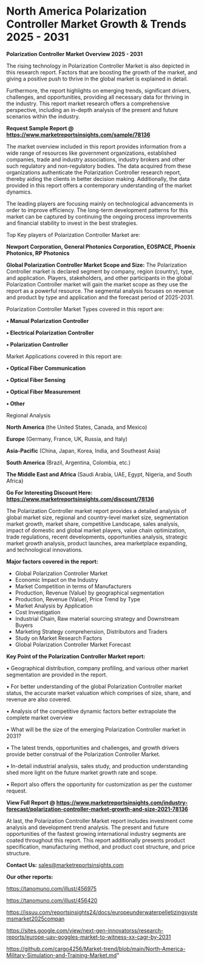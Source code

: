 # North America Polarization Controller Market Growth & Trends 2025 - 2031

<Strong> Polarization Controller Market Overview 2025 - 2031</strong>

The rising technology in Polarization Controller Market is also depicted in this research report. Factors that are boosting the growth of the market, and giving a positive push to thrive in the global market is explained in detail.

Furthermore, the report highlights on emerging trends, significant drivers, challenges, and opportunities, providing all necessary data for thriving in the industry. This report market research offers a comprehensive perspective, including an in-depth analysis of the present and future scenarios within the industry.

<strong>Request Sample Report @ <a href=https://www.marketreportsinsights.com/sample/78136>https://www.marketreportsinsights.com/sample/78136</a></strong>

The market overview included in this report provides information from a wide range of resources like government organizations, established companies, trade and industry associations, industry brokers and other such regulatory and non-regulatory bodies. The data acquired from these organizations authenticate the Polarization Controller research report, thereby aiding the clients in better decision making. Additionally, the data provided in this report offers a contemporary understanding of the market dynamics.

The leading players are focusing mainly on technological advancements in order to improve efficiency. The long-term development patterns for this market can be captured by continuing the ongoing process improvements and financial stability to invest in the best strategies.

Top Key players of Polarization Controller Market are:

<strong>Newport Corporation, General Photonics Corporation, EOSPACE, Phoenix Photonics, RP Photonics</strong>

<strong><b>Global Polarization Controller Market Scope and Size:</b></strong>
The Polarization Controller market is declared segment by company, region (country), type, and application. Players, stakeholders, and other participants in the global Polarization Controller market will gain the market scope as they use the report as a powerful resource. The segmental analysis focuses on revenue and product by type and application and the forecast period of 2025-2031.

Polarization Controller Market Types covered in this report are:

<strong>• Manual Polarization Controller

• Electrical Polarization Controller

• Polarization Controller</strong>

Market Applications covered in this report are:

<strong>• Optical Fiber Communication

• Optical Fiber Sensing

• Optical Fiber Measurement

• Other</strong> 

Regional Analysis

<strong>North America</strong> (the United States, Canada, and Mexico)

<strong>Europe</strong> (Germany, France, UK, Russia, and Italy)

<strong>Asia-Pacific</strong> (China, Japan, Korea, India, and Southeast Asia)

<strong>South America</strong> (Brazil, Argentina, Colombia, etc.)

<strong>The Middle East and Africa</strong> (Saudi Arabia, UAE, Egypt, Nigeria, and South Africa)

<strong>Go For Interesting Discount Here: <a href=https://www.marketreportsinsights.com/discount/78136>https://www.marketreportsinsights.com/discount/78136</a></strong>

The Polarization Controller market report provides a detailed analysis of global market size, regional and country-level market size, segmentation market growth, market share, competitive Landscape, sales analysis, impact of domestic and global market players, value chain optimization, trade regulations, recent developments, opportunities analysis, strategic market growth analysis, product launches, area marketplace expanding, and technological innovations.

<strong><b>Major factors covered in the report:</b></strong>
<ul>
  <li>Global Polarization Controller Market </li>
  <li>Economic Impact on the Industry</li>
  <li>Market Competition in terms of Manufacturers</li>
  <li>Production, Revenue (Value) by geographical segmentation</li>
  <li>Production, Revenue (Value), Price Trend by Type</li>
  <li>Market Analysis by Application</li>
  <li>Cost Investigation</li>
  <li>Industrial Chain, Raw material sourcing strategy and Downstream Buyers</li>
  <li>Marketing Strategy comprehension, Distributors and Traders</li>
  <li>Study on Market Research Factors</li>
  <li>Global Polarization Controller Market Forecast</li>
</ul>

<strong><b>Key Point of the Polarization Controller Market report:</b></strong>

• Geographical distribution, company profiling, and various other market segmentation are provided in the report.

• For better understanding of the global Polarization Controller market status, the accurate market valuation which comprises of size, share, and revenue are also covered.

• Analysis of the competitive dynamic factors better extrapolate the complete market overview

• What will be the size of the emerging Polarization Controller market in 2031?

• The latest trends, opportunities and challenges, and growth drivers provide better construal of the Polarization Controller Market.

• In-detail industrial analysis, sales study, and production understanding shed more light on the future market growth rate and scope.

• Report also offers the opportunity for customization as per the customer request.

<strong><b>View Full Report @ <a href=https://www.marketreportsinsights.com/industry-forecast/polarization-controller-market-growth-and-size-2021-78136>https://www.marketreportsinsights.com/industry-forecast/polarization-controller-market-growth-and-size-2021-78136</a></b></strong>


At last, the Polarization Controller Market report includes investment come analysis and development trend analysis. The present and future opportunities of the fastest growing international industry segments are coated throughout this report. This report additionally presents product specification, manufacturing method, and product cost structure, and price structure.

<strong>Contact Us:</strong>
sales@marketreportsinsights.com

<strong>Our other reports:</strong>

<a href=https://tanomuno.com/illust/456975>https://tanomuno.com/illust/456975</a>

<a href=https://tanomuno.com/illust/456420>https://tanomuno.com/illust/456420</a>

<a href=https://issuu.com/reportsinsights24/docs/europeunderwaterpelletizingsystemsmarket2025compan>https://issuu.com/reportsinsights24/docs/europeunderwaterpelletizingsystemsmarket2025compan</a>

<a href=https://sites.google.com/view/next-gen-innovatorss/research-reports/europe-uav-goggles-market-to-witness-xx-cagr-by-2031>https://sites.google.com/view/next-gen-innovatorss/research-reports/europe-uav-goggles-market-to-witness-xx-cagr-by-2031</a>

<a href=https://github.com/cargo4256/Market-trend/blob/main/North-America-Military-Simulation-and-Training-Market.md>https://github.com/cargo4256/Market-trend/blob/main/North-America-Military-Simulation-and-Training-Market.md</a>"
